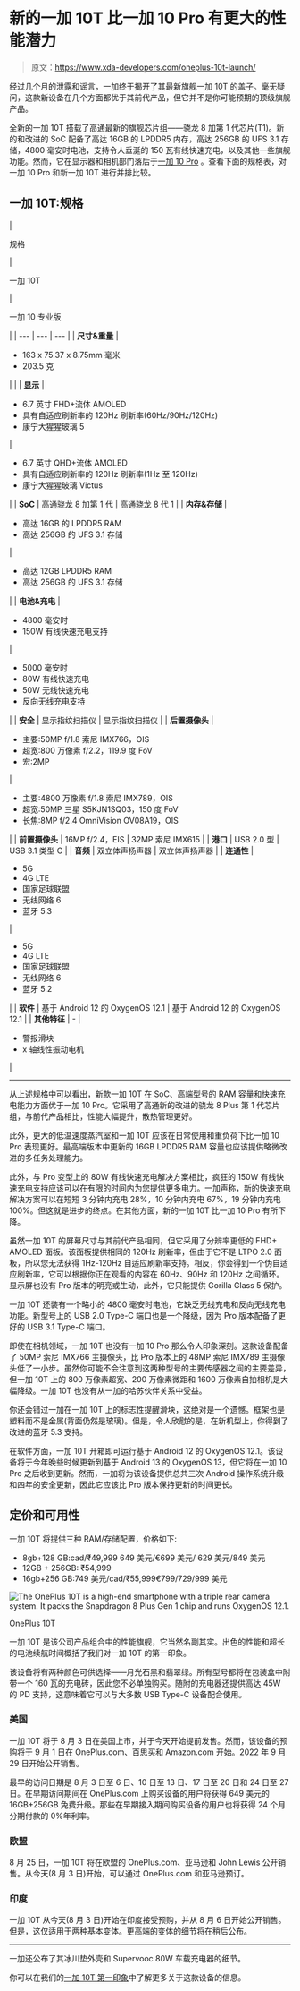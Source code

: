 # 新的一加 10T 比一加 10 Pro 有更大的性能潜力

> 原文：<https://www.xda-developers.com/oneplus-10t-launch/>

经过几个月的泄露和谣言，一加终于揭开了其最新旗舰一加 10T 的盖子。毫无疑问，这款新设备在几个方面都优于其前代产品，但它并不是你可能预期的顶级旗舰产品。

全新的一加 10T 搭载了高通最新的旗舰芯片组——骁龙 8 加第 1 代芯片(T1)。新的和改进的 SoC 配备了高达 16GB 的 LPDDR5 内存，高达 256GB 的 UFS 3.1 存储，4800 毫安时电池，支持令人垂涎的 150 瓦有线快速充电，以及其他一些旗舰功能。然而，它在显示器和相机部门落后于[一加 10 Pro](https://www.xda-developers.com/oneplus-10-pro-review/) 。查看下面的规格表，对一加 10 Pro 和新一加 10T 进行并排比较。

## 一加 10T:规格

| 

规格

 | 

一加 10T

 | 

一加 10 专业版

 |
| --- | --- | --- |
| **尺寸&重量** | 

*   163 x 75.37 x 8.75mm 毫米
*   203.5 克

 |  |
| **显示** | 

*   6.7 英寸 FHD+流体 AMOLED
*   具有自适应刷新率的 120Hz 刷新率(60Hz/90Hz/120Hz)
*   康宁大猩猩玻璃 5

 | 

*   6.7 英寸 QHD+流体 AMOLED
*   具有自适应刷新率的 120Hz 刷新率(1Hz 至 120Hz)
*   康宁大猩猩玻璃 Victus

 |
| **SoC** | 高通骁龙 8 加第 1 代 | 高通骁龙 8 代 1 |
| **内存&存储** | 

*   高达 16GB 的 LPDDR5 RAM
*   高达 256GB 的 UFS 3.1 存储

 | 

*   高达 12GB LPDDR5 RAM
*   高达 256GB 的 UFS 3.1 存储

 |
| **电池&充电** | 

*   4800 毫安时
*   150W 有线快速充电支持

 | 

*   5000 毫安时
*   80W 有线快速充电
*   50W 无线快速充电
*   反向无线充电支持

 |
| **安全** | 显示指纹扫描仪 | 显示指纹扫描仪 |
| **后置摄像头** | 

*   主要:50MP f/1.8 索尼 IMX766，OIS
*   超宽:800 万像素 f/2.2，119.9 度 FoV
*   宏:2MP

 | 

*   主要:4800 万像素 f/1.8 索尼 IMX789，OIS
*   超宽:50MP 三星 S5KJN1SQ03，150 度 FoV
*   长焦:8MP f/2.4 OmniVision OV08A19，OIS

 |
| **前置摄像头** | 16MP f/2.4，EIS | 32MP 索尼 IMX615 |
| **港口** | USB 2.0 型 | USB 3.1 类型 C |
| **音频** | 双立体声扬声器 | 双立体声扬声器 |
| **连通性** | 

*   5G
*   4G LTE
*   国家足球联盟
*   无线网络 6
*   蓝牙 5.3

 | 

*   5G
*   4G LTE
*   国家足球联盟
*   无线网络 6
*   蓝牙 5.2

 |
| **软件** | 基于 Android 12 的 OxygenOS 12.1 | 基于 Android 12 的 OxygenOS 12.1 |
| **其他特征** | - | 

*   警报滑块
*   x 轴线性振动电机

 |

* * *

从上述规格中可以看出，新款一加 10T 在 SoC、高端型号的 RAM 容量和快速充电能力方面优于一加 10 Pro。它采用了高通新的改进的骁龙 8 Plus 第 1 代芯片组，与前代产品相比，性能大幅提升，散热管理更好。

此外，更大的低温速度蒸汽室和一加 10T 应该在日常使用和重负荷下比一加 10 Pro 表现更好。最高端版本中更新的 16GB LPDDR5 RAM 容量也应该提供略微改进的多任务处理能力。

此外，与 Pro 变型上的 80W 有线快速充电解决方案相比，疯狂的 150W 有线快速充电支持应该可以在有限的时间内为您提供更多电力。一加声称，新的快速充电解决方案可以在短短 3 分钟内充电 28%，10 分钟内充电 67%，19 分钟内充电 100%。但这就是进步的终点。在其他方面，新的一加 10T 比一加 10 Pro 有所下降。

虽然一加 10T 的屏幕尺寸与其前代产品相同，但它采用了分辨率更低的 FHD+ AMOLED 面板。该面板提供相同的 120Hz 刷新率，但由于它不是 LTPO 2.0 面板，所以您无法获得 1Hz-120Hz 自适应刷新率支持。相反，你会得到一个伪自适应刷新率，它可以根据你正在观看的内容在 60Hz、90Hz 和 120Hz 之间循环。显示屏也没有 Pro 版本的明亮或生动，此外，它只能提供 Gorilla Glass 5 保护。

一加 10T 还装有一个略小的 4800 毫安时电池，它缺乏无线充电和反向无线充电功能。新型号上的 USB 2.0 Type-C 端口也是一个降级，因为 Pro 版本配备了更好的 USB 3.1 Type-C 端口。

即使在相机领域，一加 10T 也没有一加 10 Pro 那么令人印象深刻。这款设备配备了 50MP 索尼 IMX766 主摄像头，比 Pro 版本上的 48MP 索尼 IMX789 主摄像头低了一小步。虽然你可能不会注意到这两种型号的主要传感器之间的主要差异，但一加 10T 上的 800 万像素超宽、200 万像素微距和 1600 万像素自拍相机是大幅降级。一加 10T 也没有从一加的哈苏伙伴关系中受益。

你还会错过一加在一加 10T 上的标志性提醒滑块，这绝对是一个遗憾。框架也是塑料而不是金属(背面仍然是玻璃)。但是，令人欣慰的是，在新机型上，你得到了改进的蓝牙 5.3 支持。

在软件方面，一加 10T 开箱即可运行基于 Android 12 的 OxygenOS 12.1。该设备将于今年晚些时候更新到基于 Android 13 的 OxygenOS 13，但它将在一加 10 Pro 之后收到更新。然而，一加将为该设备提供总共三次 Android 操作系统升级和四年的安全更新，因此它应该比 Pro 版本保持更新的时间更长。

## 定价和可用性

一加 10T 将提供三种 RAM/存储配置，价格如下:

*   8gb+128 GB:cad/₹49,999 649 美元/€699 美元/ 629 美元/849 美元
*   12GB + 256GB: ₹54,999
*   16gb+256 GB:749 美元/cad/₹55,999€799/729/999 美元

 <picture>![The OnePlus 10T is a high-end smartphone with a triple rear camera system. It packs the Snapdragon 8 Plus Gen 1 chip and runs OxygenOS 12.1.](img/d0dd314ab44e8e89708c98fdaa0abc75.png)</picture> 

OnePlus 10T

一加 10T 是该公司产品组合中的性能旗舰，它当然名副其实。出色的性能和超长的电池续航时间概括了我们对一加 10T 的第一印象。

该设备将有两种颜色可供选择——月光石黑和翡翠绿。所有型号都将在包装盒中附带一个 160 瓦的充电砖，因此您不必单独购买。随附的充电器还提供高达 45W 的 PD 支持，这意味着它可以与大多数 USB Type-C 设备配合使用。

### 美国

一加 10T 将于 8 月 3 日在美国上市，并于今天开始提前发售。然而，该设备的预购将于 9 月 1 日在 OnePlus.com、百思买和 Amazon.com 开始。2022 年 9 月 29 日开始公开销售。

最早的访问日期是 8 月 3 日至 6 日、10 日至 13 日、17 日至 20 日和 24 日至 27 日。在早期访问期间在 OnePlus.com 上购买设备的用户将获得 649 美元的 16GB+256GB 免费升级。那些在早期接入期间购买设备的用户也将获得 24 个月分期付款的 0%年利率。

### 欧盟

8 月 25 日，一加 10T 将在欧盟的 OnePlus.com、亚马逊和 John Lewis 公开销售。从今天(8 月 3 日)开始，可以通过 OnePlus.com 和亚马逊预订。

### 印度

一加 10T 从今天(8 月 3 日)开始在印度接受预购，并从 8 月 6 日开始公开销售。但是，这仅适用于两种基本变体。更高端的变体的细节将在稍后公布。

* * *

一加还公布了其冰川垫外壳和 Supervooc 80W 车载充电器的细节。

你可以在我们的[一加 10T 第一印象](https://www.xda-developers.com/oneplus-10t-first-impressions/)中了解更多关于这款设备的信息。